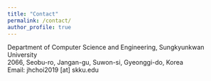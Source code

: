 ```yaml
---
title: "Contact"
permalink: /contact/
author_profile: true
---
```


<p>
Department of Computer Science and Engineering, Sungkyunkwan University<br>
2066, Seobu-ro, Jangan-gu, Suwon-si, Gyeonggi-do, Korea<br>
Email: jhchoi2019 [at] skku.edu
</p>
